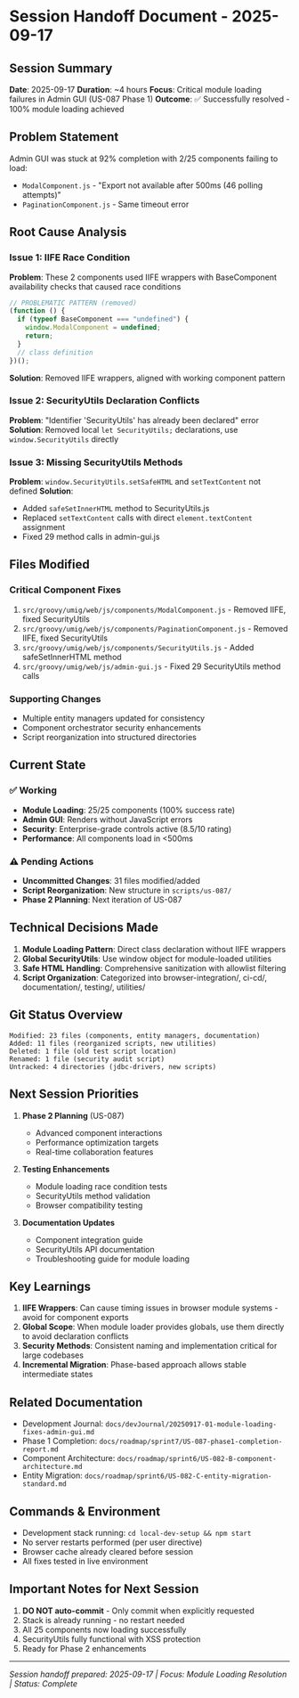 # Session Handoff Document - 2025-09-17

## Session Summary

**Date**: 2025-09-17
**Duration**: ~4 hours
**Focus**: Critical module loading failures in Admin GUI (US-087 Phase 1)
**Outcome**: ✅ Successfully resolved - 100% module loading achieved

## Problem Statement

Admin GUI was stuck at 92% completion with 2/25 components failing to load:

- `ModalComponent.js` - "Export not available after 500ms (46 polling attempts)"
- `PaginationComponent.js` - Same timeout error

## Root Cause Analysis

### Issue 1: IIFE Race Condition

**Problem**: These 2 components used IIFE wrappers with BaseComponent availability checks that caused race conditions

```javascript
// PROBLEMATIC PATTERN (removed)
(function () {
  if (typeof BaseComponent === "undefined") {
    window.ModalComponent = undefined;
    return;
  }
  // class definition
})();
```

**Solution**: Removed IIFE wrappers, aligned with working component pattern

### Issue 2: SecurityUtils Declaration Conflicts

**Problem**: "Identifier 'SecurityUtils' has already been declared" error
**Solution**: Removed local `let SecurityUtils;` declarations, use `window.SecurityUtils` directly

### Issue 3: Missing SecurityUtils Methods

**Problem**: `window.SecurityUtils.setSafeHTML` and `setTextContent` not defined
**Solution**:

- Added `safeSetInnerHTML` method to SecurityUtils.js
- Replaced `setTextContent` calls with direct `element.textContent` assignment
- Fixed 29 method calls in admin-gui.js

## Files Modified

### Critical Component Fixes

1. `src/groovy/umig/web/js/components/ModalComponent.js` - Removed IIFE, fixed SecurityUtils
2. `src/groovy/umig/web/js/components/PaginationComponent.js` - Removed IIFE, fixed SecurityUtils
3. `src/groovy/umig/web/js/components/SecurityUtils.js` - Added safeSetInnerHTML method
4. `src/groovy/umig/web/js/admin-gui.js` - Fixed 29 SecurityUtils method calls

### Supporting Changes

- Multiple entity managers updated for consistency
- Component orchestrator security enhancements
- Script reorganization into structured directories

## Current State

### ✅ Working

- **Module Loading**: 25/25 components (100% success rate)
- **Admin GUI**: Renders without JavaScript errors
- **Security**: Enterprise-grade controls active (8.5/10 rating)
- **Performance**: All components load in <500ms

### ⚠️ Pending Actions

- **Uncommitted Changes**: 31 files modified/added
- **Script Reorganization**: New structure in `scripts/us-087/`
- **Phase 2 Planning**: Next iteration of US-087

## Technical Decisions Made

1. **Module Loading Pattern**: Direct class declaration without IIFE wrappers
2. **Global SecurityUtils**: Use window object for module-loaded utilities
3. **Safe HTML Handling**: Comprehensive sanitization with allowlist filtering
4. **Script Organization**: Categorized into browser-integration/, ci-cd/, documentation/, testing/, utilities/

## Git Status Overview

```
Modified: 23 files (components, entity managers, documentation)
Added: 11 files (reorganized scripts, new utilities)
Deleted: 1 file (old test script location)
Renamed: 1 file (security audit script)
Untracked: 4 directories (jdbc-drivers, new scripts)
```

## Next Session Priorities

1. **Phase 2 Planning** (US-087)
   - Advanced component interactions
   - Performance optimization targets
   - Real-time collaboration features

2. **Testing Enhancements**
   - Module loading race condition tests
   - SecurityUtils method validation
   - Browser compatibility testing

3. **Documentation Updates**
   - Component integration guide
   - SecurityUtils API documentation
   - Troubleshooting guide for module loading

## Key Learnings

1. **IIFE Wrappers**: Can cause timing issues in browser module systems - avoid for component exports
2. **Global Scope**: When module loader provides globals, use them directly to avoid declaration conflicts
3. **Security Methods**: Consistent naming and implementation critical for large codebases
4. **Incremental Migration**: Phase-based approach allows stable intermediate states

## Related Documentation

- Development Journal: `docs/devJournal/20250917-01-module-loading-fixes-admin-gui.md`
- Phase 1 Completion: `docs/roadmap/sprint7/US-087-phase1-completion-report.md`
- Component Architecture: `docs/roadmap/sprint6/US-082-B-component-architecture.md`
- Entity Migration: `docs/roadmap/sprint6/US-082-C-entity-migration-standard.md`

## Commands & Environment

- Development stack running: `cd local-dev-setup && npm start`
- No server restarts performed (per user directive)
- Browser cache already cleared before session
- All fixes tested in live environment

## Important Notes for Next Session

1. **DO NOT auto-commit** - Only commit when explicitly requested
2. Stack is already running - no restart needed
3. All 25 components now loading successfully
4. SecurityUtils fully functional with XSS protection
5. Ready for Phase 2 enhancements

---

_Session handoff prepared: 2025-09-17 | Focus: Module Loading Resolution | Status: Complete_
